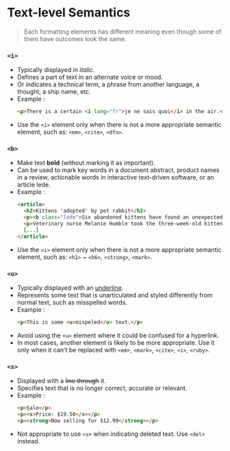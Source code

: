 # Text-level Semantics
>Each formatting elements has different meaning even though some of them have outcomes look the same.

### `<i>`
- Typically displayed in *italic*.
- Defines a part of text in an alternate voice or mood.
- Or indicates a technical term, a phrase from another language, a thought, a ship name, etc.
- Example :
  ```html
  <p>There is a certain <i lang="fr">je ne sais quoi</i> in the air.</p>
  ```
- Use the `<i>` element only when there is not a more appropriate semantic element, such as: `<em>`, `<cite>`, `<dfn>`.

### `<b>`
- Make text **bold** (without marking it as important).
- Can be used to mark key words in a document abstract, product names in a review, actionable words in interactive text-driven software, or an article lede.
- Example : 
  ```html
  <article>
    <h2>Kittens 'adopted' by pet rabbit</h2>
    <p><b class="lede">Six abandoned kittens have found an unexpected new mother figure — a pet rabbit.</b></p>
    <p>Veterinary nurse Melanie Humble took the three-week-old kittens to her Aberdeen home.</p>
    [...]
  </article>
  ```
- Use the `<i>` element only when there is not a more appropriate semantic element, such as: `<h1>` ~ `<h6>`, `<strong>`, `<mark>`.

### `<u>`
- Typically displayed with an <u>underline</u>.
- Represents some text that is unarticulated and styled differently from normal text, such as misspelled words.
- Example : 
  ```html
  <p>This is some <u>mispeled</u> text.</p>
  ```
- Avoid using the `<u>` element where it could be confused for a hyperlink.
- In most cases, another element is likely to be more appropriate. Use it only when it can't be replaced with `<em>`, `<mark>`, `<cite>`, `<i>`, `<ruby>`.

### `<s>`
- Displayed with a ~~line through~~ it.
- Specifies text that is no longer correct, accurate or relevant.
- Example : 
  ```html
  <p>Sale</p>
  <p><s>Price: $19.50</s></p>
  <p><strong>Now selling for $12.99</strong></p>
  ```
- Not appropriate to use `<s>` when indicating deleted text. Use `<del>` instead.